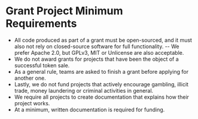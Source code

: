 # Grant Project Minimum Requirements
- All code produced as part of a grant must be open-sourced, and it must also not rely on closed-source software for full functionality. 
-- We prefer Apache 2.0, but GPLv3, MIT or Unlicense are also acceptable.
- We do not award grants for projects that have been the object of a successful token sale.
- As a general rule, teams are asked to finish a grant before applying for another one.
- Lastly, we do not fund projects that actively encourage gambling, illicit trade, money laundering or criminal activities in general.
- We require all projects to create documentation that explains how their project works.
- At a minimum, written documentation is required for funding.
